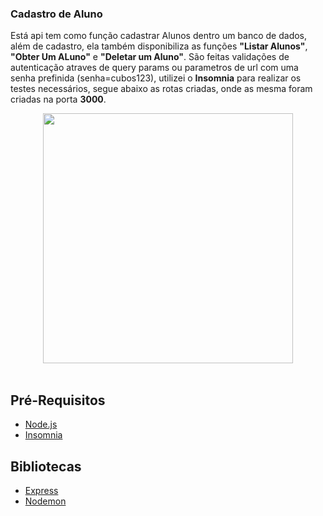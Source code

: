 ### Cadastro de Aluno
Está api tem como função cadastrar Alunos dentro um banco de dados, além de cadastro, ela também disponibiliza as funções **"Listar Alunos"**, **"Obter Um ALuno"** e **"Deletar um Aluno"**. São feitas validações de autenticação atraves de query params ou parametros de url com uma senha prefinida (senha=cubos123), utilizei o **Insomnia** para realizar os testes necessários, segue abaixo as rotas criadas, onde as mesma foram criadas na porta **3000**. </br>

<div align="center">
<img src="https://github.com/AdrianoDSSJ/Cadastro_de_Aluno/assets/141870335/12eae363-cd39-4483-abf7-df166b8efe7b)" width="400px" />
</div></br>

## Pré-Requisitos
- [Node.js](https://nodejs.org/pt-br/download)
- [Insomnia](https://insomnia.rest/download)
## Bibliotecas
- [Express](https://www.npmjs.com/package/express)
- [Nodemon](https://www.npmjs.com/package/nodemon)



